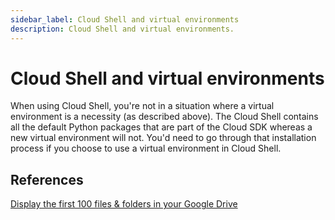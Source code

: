 ```yaml
---
sidebar_label: Cloud Shell and virtual environments
description: Cloud Shell and virtual environments.
---
```


# Cloud Shell and virtual environments

When using Cloud Shell, you're not in a situation where a virtual environment is a necessity (as described above). The Cloud Shell contains all the default Python packages that are part of the Cloud SDK whereas a new virtual environment will not. You'd need to go through that installation process if you choose to use a virtual environment in Cloud Shell.

## References

[Display the first 100 files & folders in your Google Drive](https://codelabs.developers.google.com/codelabs/gsuite-apis-intro?hl=en#3)
